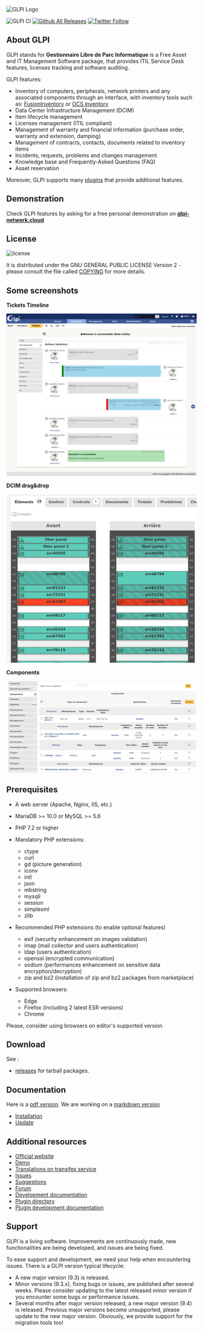 ![GLPI Logo](https://raw.githubusercontent.com/glpi-project/glpi/master/pics/logos/logo-GLPI-250-black.png)

![GLPI CI](https://github.com/glpi-project/glpi/workflows/GLPI%20CI/badge.svg?branch=9.5%2Fbugfixes)
[![Github All Releases](https://img.shields.io/github/downloads/glpi-project/glpi/total.svg)](#download)
[![Twitter Follow](https://img.shields.io/twitter/follow/GLPI_PROJECT.svg?style=social&label=Follow)](https://twitter.com/GLPI_PROJECT)


## About GLPI

GLPI stands for **Gestionnaire Libre de Parc Informatique** is a Free Asset and IT Management Software package, that provides ITIL Service Desk features, licenses tracking and software auditing.

GLPI features:
* Inventory of computers, peripherals, network printers and any associated components through an interface, with inventory tools such as: [FusionInventory](http://fusioninventory.org/) or [OCS Inventory](https://www.ocsinventory-ng.org/)
* Data Center Infrastructure Management (DCIM)
* Item lifecycle management
* Licenses management (ITIL compliant)
* Management of warranty and financial information (purchase order, warranty and extension, damping)
* Management of contracts, contacts, documents related to inventory items
* Incidents, requests, problems and changes management
* Knowledge base and Frequently-Asked Questions (FAQ)
* Asset reservation

Moreover, GLPI supports many [plugins](http://plugins.glpi-project.org) that provide additional features.

## Demonstration

Check GLPI features by asking for a free personal demonstration on **[glpi-network.cloud](https://www.glpi-network.cloud)**

## License

![license](https://img.shields.io/github/license/glpi-project/glpi.svg)

It is distributed under the GNU GENERAL PUBLIC LICENSE Version 2 - please consult the file called [COPYING](https://raw.githubusercontent.com/glpi-project/glpi/master/COPYING.txt) for more details.

## Some screenshots

**Tickets Timeline**

![Tickets Timeline](pics/screenshots/timeline.png)

**DCIM drag&drop**

![DCIM drag&drop](pics/screenshots/dcim_racks_draganddrop.gif)

**Components**

![Components](pics/screenshots/components.png)

## Prerequisites

* A web server (Apache, Nginx, IIS, etc.)
* MariaDB >= 10.0 or MySQL >= 5.6
* PHP 7.2 or higher
* Mandatory PHP extensions:
    - ctype
    - curl
    - gd (picture generation)
    - iconv
    - intl
    - json
    - mbstring
    - mysqli
    - session
    - simplexml
    - zlib

* Recommended PHP extensions (to enable optional features)
    - exif (security enhancement on images validation)
    - imap (mail collector and users authentication)
    - ldap (users authentication)
    - openssl (encrypted communication)
    - sodium (performances enhancement on sensitive data encryption/decryption)
    - zip and bz2 (installation of zip and bz2 packages from marketplace)

 * Supported browsers:
    - Edge
    - Firefox (including 2 latest ESR versions)
    - Chrome

Please, consider using browsers on editor's supported version


## Download

See :
* [releases](https://github.com/glpi-project/glpi/releases) for tarball packages.


## Documentation

Here is a [pdf version](https://forge.glpi-project.org/attachments/download/1901/glpidoc-0.85-en-partial.pdf).
We are working on a [markdown version](https://github.com/glpi-project/doc)

* [Installation](https://readthedocs.org/projects/glpi-install/)
* [Update](https://glpi-install.readthedocs.io/en/latest/update.html)


## Additional resources

* [Official website](http://glpi-project.org)
* [Demo](https://www.glpi-network.cloud)
* [Translations on transifex service](https://www.transifex.com/glpi/public/)
* [Issues](https://github.com/glpi-project/glpi/issues)
* [Suggestions](http://suggest.glpi-project.org)
* [Forum](http://forum.glpi-project.org)
* [Development documentation](http://glpi-developer-documentation.readthedocs.io/en/master/)
* [Plugin directory](http://plugins.glpi-project.org)
* [Plugin development documentation](http://glpi-developer-documentation.readthedocs.io/en/master/plugins/index.html)


## Support
GLPI is a living software. Improvements are continuously made, new functionalities are being developed, and issues are being fixed.

To ease support and development, we need your help when encountering issues.
There is a GLPI version typical lifecycle:
 * A new major version (9.3) is released.
 * Minor versions (9.3.x), fixing bugs or issues, are published after several weeks.
   Please consider updating to the latest released minor version if you encounter some bugs or performance issues.
 * Several months after major version released, a new major version (9.4) is released.
   Previous major versions become unsupported, please update to the new major version.
   Obviously, we provide support for the migration tools too!
